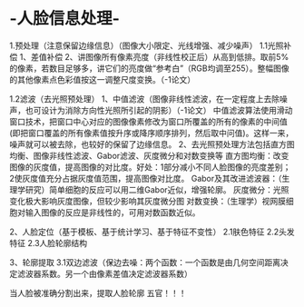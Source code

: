 # -人脸信息处理-
1.预处理（注意保留边缘信息）（图像大小限定、光线增强、减少噪声）
1.1光照补偿
1、差值补偿
2、讲图像所有像素亮度（非线性校正后）从高到低排。取前5%的像素，若数目足够多，讲它们的亮度做“参考白”（RGB均调至255）。整幅图像的其他像素点色彩值按这一调整尺度变换。（-1论文）

1.2滤波（去光照预处理）
1、中值滤波（图像非线性滤波，在一定程度上去除噪声，也可设计为消除方向性光照所引起的阴影）（-1论文）
中值滤波算法使用滑动窗口技术，把窗口中心对应的图像像素修改为窗口所覆盖的所有的像素的中间值(即把窗口覆盖的所有像素值按升序或降序顺序排列，然后取中问值)。这样一来，噪声就可以被去除，也较好的保留了边缘信息。
2、去光照预处理方法包括直方图均衡、图像非线性滤波、Gabor滤波、灰度微分和对数变换等
直方图均衡：改变图像的灰度值，提高图像的对比度。好处：1部分减小不同人脸图像的亮度差别；2使灰度值充分占据灰度值范围，提高图像对比度。
Gabor及其改进滤波器：（生理学研究）简单细胞的反应可以用二维Gabor近似，增强轮廓。
灰度微分：光照变化极大影响灰度图像，但较少影响其灰度微分图
对数变换：（生理学）视网膜细胞对输入图像的反应是非线性的，可用对数函数近似。

2、人脸定位（基于模板、基于统计学习、基于特征不变性）
2.1肤色特征
2.2头发特征
2.3人脸轮廓结构

3、轮廓提取
3.1双边滤波（保边去噪：两个函数：一个函数是由几何空间距离决定滤波器系数。另一个由像素差值决定滤波器系数）

当人脸被准确分割出来，提取人脸轮廓
五官！！！
